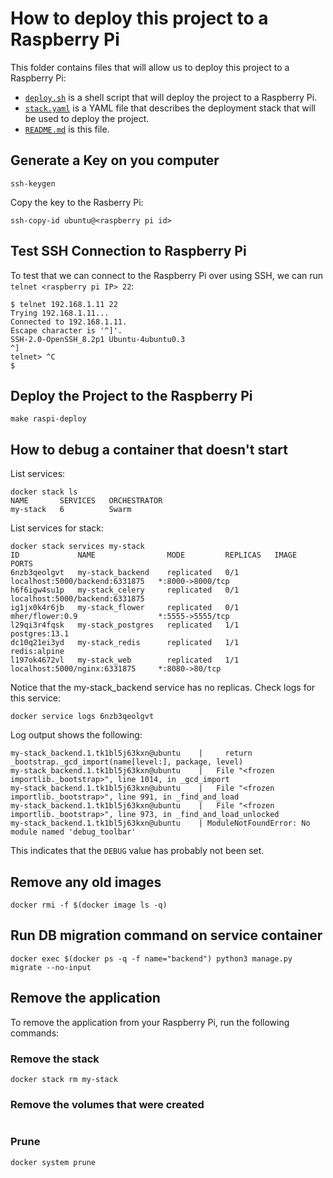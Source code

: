 # How to deploy this project to a Raspberry Pi

This folder contains files that will allow us to deploy this project to a Raspberry Pi:

- [`deploy.sh`](deploy.sh) is a shell script that will deploy the project to a Raspberry Pi.
- [`stack.yaml`](stack.yaml) is a YAML file that describes the deployment stack that will be used to deploy the project.
- [`README.md`](README.md) is this file.

## Generate a Key on you computer

```
ssh-keygen
```

Copy the key to the Rasberry Pi:

```
ssh-copy-id ubuntu@<raspberry pi id>
```

## Test SSH Connection to Raspberry Pi

To test that we can connect to the Raspberry Pi over using SSH, we can run `telnet <raspberry pi IP> 22`:

```
$ telnet 192.168.1.11 22
Trying 192.168.1.11...
Connected to 192.168.1.11.
Escape character is '^]'.
SSH-2.0-OpenSSH_8.2p1 Ubuntu-4ubuntu0.3
^]
telnet> ^C
$
```

## Deploy the Project to the Raspberry Pi

```
make raspi-deploy
```

## How to debug a container that doesn't start

List services:

```
docker stack ls
NAME       SERVICES   ORCHESTRATOR
my-stack   6          Swarm
```

List services for stack:

```
docker stack services my-stack
ID             NAME                MODE         REPLICAS   IMAGE                            PORTS
6nzb3qeolgvt   my-stack_backend    replicated   0/1        localhost:5000/backend:6331875   *:8000->8000/tcp
h6f6igw4su1p   my-stack_celery     replicated   0/1        localhost:5000/backend:6331875
ig1jx0k4r6jb   my-stack_flower     replicated   0/1        mher/flower:0.9                  *:5555->5555/tcp
l29qi3r4fqsk   my-stack_postgres   replicated   1/1        postgres:13.1
dc10q21ei3yd   my-stack_redis      replicated   1/1        redis:alpine
l197ok4672vl   my-stack_web        replicated   1/1        localhost:5000/nginx:6331875     *:8080->80/tcp
```

Notice that the my-stack_backend service has no replicas. Check logs for this service:

```
docker service logs 6nzb3qeolgvt
```

Log output shows the following:

```
my-stack_backend.1.tk1bl5j63kxn@ubuntu    |     return _bootstrap._gcd_import(name[level:], package, level)
my-stack_backend.1.tk1bl5j63kxn@ubuntu    |   File "<frozen importlib._bootstrap>", line 1014, in _gcd_import
my-stack_backend.1.tk1bl5j63kxn@ubuntu    |   File "<frozen importlib._bootstrap>", line 991, in _find_and_load
my-stack_backend.1.tk1bl5j63kxn@ubuntu    |   File "<frozen importlib._bootstrap>", line 973, in _find_and_load_unlocked
my-stack_backend.1.tk1bl5j63kxn@ubuntu    | ModuleNotFoundError: No module named 'debug_toolbar'
```

This indicates that the `DEBUG` value has probably not been set.

## Remove any old images

```
docker rmi -f $(docker image ls -q)
```

## Run DB migration command on service container

```
docker exec $(docker ps -q -f name="backend") python3 manage.py migrate --no-input
```

## Remove the application

To remove the application from your Raspberry Pi, run the following commands:

### Remove the stack

```
docker stack rm my-stack
```

### Remove the volumes that were created

```

```

### Prune

```
docker system prune
```
